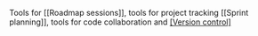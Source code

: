 Tools for [[Roadmap sessions]], tools for project tracking [[Sprint planning]], tools for code collaboration and [[Version control]](Git/Github)